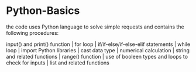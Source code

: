 # Python-Basics
the code uses Python language to solve simple requests and contains the following procedures:

input() and print() function | for loop | if/if-else/if-else-elif statements | while loop | import Python libraries | cast data type | numerical calculation | string and related functions | range() function | use of booleen types and loops to check for inputs | list and related functions
